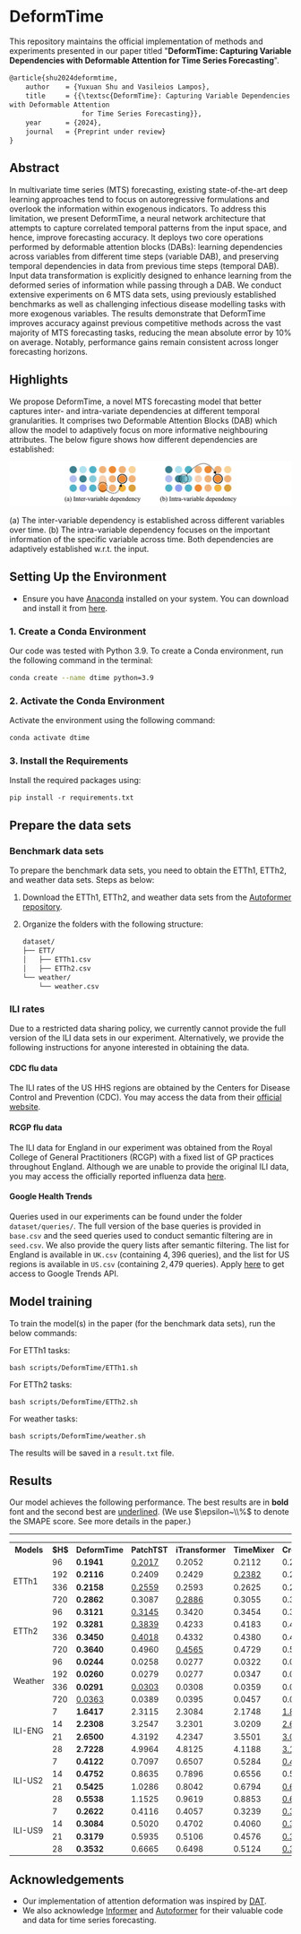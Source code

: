 # DeformTime

This repository maintains the official implementation of methods and experiments presented in our paper titled "<strong>DeformTime: Capturing Variable Dependencies with Deformable Attention for Time Series Forecasting</strong>".
<!-- [DEFORMTIME: Capturing Variable Dependencies with Deformable Attention for Time Series Forecasting](https://arxiv.org/abs/2030.12345).  -->

<!-- [[project]](https://claudiashu.github.io/publications/2024-arXiv-deformtime/) [[paper]](http) -->

<!-- ## Reference -->

<!-- To cite our paper please use:-->

```
@article{shu2024deformtime,
    author    = {Yuxuan Shu and Vasileios Lampos},
    title     = {{\textsc{DeformTime}: Capturing Variable Dependencies with Deformable Attention
                  for Time Series Forecasting}},
    year      = {2024},
    journal   = {Preprint under review}
}
```

## Abstract

<link rel="stylesheet" href="style.css">
<!-- <img src=img/figure1.png> -->

In multivariate time series (MTS) forecasting, existing state-of-the-art deep learning approaches tend to focus on autoregressive formulations and overlook the information within exogenous indicators. To address this limitation, we present <span class="small-caps">DeformTime</span>, a neural network architecture that attempts to capture correlated temporal patterns from the input space, and hence, improve forecasting accuracy. It deploys two core operations performed by deformable attention blocks (DABs): learning dependencies across variables from different time steps (variable DAB), and preserving temporal dependencies in data from previous time steps (temporal DAB). Input data transformation is explicitly designed to enhance learning from the deformed series of information while passing through a DAB. We conduct extensive experiments on 6 MTS data sets, using previously established benchmarks as well as challenging infectious disease modelling tasks with more exogenous variables. The results demonstrate that <span class="small-caps">DeformTime</span> improves accuracy against previous competitive methods across the vast majority of MTS forecasting tasks, reducing the mean absolute error by 10\% on average. Notably, performance gains remain consistent across longer forecasting horizons.

## Highlights

We propose <span class="small-caps">DeformTime</span>, a novel MTS forecasting model that better captures inter- and intra-variate dependencies at different temporal granularities. It comprises two Deformable Attention Blocks (DAB) which allow the model to adaptively focus on more informative neighbouring attributes. The below figure shows how different dependencies are established:

<img src=img/dependency.png>

(a) The inter-variable dependency is established across different variables over time. (b) The intra-variable dependency focuses on the important information of the specific variable across time. Both dependencies are adaptively established w.r.t. the input.


## Setting Up the Environment

- Ensure you have [Anaconda](https://www.anaconda.com/products/distribution) installed on your system. You can download and install it from [here](https://www.anaconda.com/products/distribution#download-section).

### 1. Create a Conda Environment

<!-- Maybe have a small paragragh on what environment and device the code and requirements have been tested on -->
Our code was tested with Python 3.9. To create a Conda environment, run the following command in the terminal:

```sh
conda create --name dtime python=3.9
```

### 2. Activate the Conda Environment

Activate the environment using the following command:

```sh
conda activate dtime
```

### 3. Install the Requirements

Install the required packages using:

```setup
pip install -r requirements.txt
```

## Prepare the data sets

### Benchmark data sets

To prepare the benchmark data sets, you need to obtain the ETTh1, ETTh2, and weather data sets. Steps as below:

1. Download the ETTh1, ETTh2, and weather data sets from the [Autoformer repository](https://github.com/thuml/Autoformer).
2. Organize the folders with the following structure:

    ```
    dataset/
    ├── ETT/
    │   ├── ETTh1.csv
    │   ├── ETTh2.csv
    └── weather/
        └── weather.csv
    ```

### ILI rates

Due to a restricted data sharing policy, we currently cannot provide the full version of the ILI data sets in our experiment. Alternatively, we provide the following instructions for anyone interested in obtaining the data.

#### CDC flu data

The ILI rates of the US HHS regions are obtained by the Centers for Disease Control and Prevention (CDC). You may access the data from their [official website](https://gis.cdc.gov/grasp/fluview/fluportaldashboard.html).

#### RCGP flu data

The ILI data for England in our experiment was obtained from the Royal College of General Practitioners (RCGP) with a fixed list of GP practices throughout England. Although we are unable to provide the original ILI data, you may access the officially reported influenza data [here](https://www.gov.uk/government/collections/weekly-national-flu-reports).

#### Google Health Trends

Queries used in our experiments can be found under the folder `dataset/queries/`. The full version of the base queries is provided in `base.csv` and the seed queries used to conduct semantic filtering are in `seed.csv`. We also provide the query lists after semantic filtering. The list for England is available in `UK.csv` (containing $4{,}396$ queries), and the list for US regions is available in `US.csv` (containing $2{,}479$ queries). Apply [here](https://support.google.com/trends/contact/trends_api) to get access to Google Trends API.


## Model training

To train the model(s) in the paper (for the benchmark data sets), run the below commands:

For ETTh1 tasks:
```ETTh1
bash scripts/DeformTime/ETTh1.sh
```

For ETTh2 tasks:
```ETTh2
bash scripts/DeformTime/ETTh2.sh
```

For weather tasks:
```weather
bash scripts/DeformTime/weather.sh
```

The results will be saved in a `result.txt` file.


## Results

Our model achieves the following performance. The best results are in **bold** font and the second best are <ins>underlined</ins>. (We use $\epsilon~\\%$ to denote the SMAPE score. See more details in the paper.)

<!DOCTYPE html>
<html lang="en">

<body>

<table>
<hr>
  <tr>
    <!-- <th rowspan="1">Models</th>
    <th rowspan="2">$H$</th>
    <th colspan="2" class="small-caps">DeformTime</th>
    <th colspan="2">PatchTST</th>
    <th colspan="2">iTransformer</th>
    <th colspan="2">TimeMixer</th>
    <th colspan="2">Crossformer</th>
    <th colspan="2">LightTS</th>
    <th colspan="2">DLinear</th> -->
    <!-- <th colspan="2">Persistence</th> -->
    <th>Models</th>
    <th>$H$</th>
    <th class="small-caps">DeformTime</th>
    <th>PatchTST</th>
    <th>iTransformer</th>
    <th>TimeMixer</th>
    <th>Crossformer</th>
    <th>LightTS</th>
    <th>DLinear</th>

  </tr>

  <tr>
    <td rowspan="4">ETTh1</td>
    <td>96</td>
    <td><b>0.1941</b></td>
    <!-- <td><b>14.96</b></td> -->
    <td><ins>0.2017</ins></td>
    <!-- <td><ins>15.41</ins></td> -->
    <td>0.2052</td>
    <!-- <td>15.46</td> -->
    <td>0.2112</td>
    <!-- <td>16.32</td> -->
    <td>0.2126</td>
    <!-- <td>16.52</td> -->
    <td>0.2215</td>
    <!-- <td>17.24</td> -->
    <td>0.2599</td>
    <!-- <td>20.82</td> -->
    <!-- <td>0.2371</td>
    <td>18.47</td> -->
  </tr>
  <tr>
    <td>192</td>
    <td><b>0.2116</b></td>
    <!-- <td><b>16.08</b></td> -->
    <td>0.2409</td>
    <!-- <td>18.29</td> -->
    <td>0.2429</td>
    <!-- <td>18.13</td> -->
    <td><ins>0.2382</ins></td>
    <!-- <td><ins>17.91</ins></td> -->
    <td>0.2820</td>
    <!-- <td>21.63</td> -->
    <td>0.2636</td>
    <!-- <td>20.55</td> -->
    <td>0.3798</td>
    <!-- <td>31.78</td> -->
    <!-- <td>0.2803</td>
    <td>21.46</td> -->
  </tr>
  <tr>
    <td>336</td>
    <td><b>0.2158</b></td>
    <!-- <td><b>16.27</b></td> -->
    <td><ins>0.2559</ins></td>
    <!-- <td>19.29</td> -->
    <td>0.2593</td>
    <!-- <td><ins>19.11</ins></td> -->
    <td>0.2625</td>
    <!-- <td>19.72</td> -->
    <td>0.2947</td>
    <!-- <td>22.65</td> -->
    <td>0.2807</td>
    <!-- <td>22.15</td> -->
    <td>0.6328</td>
    <!-- <td>58.34</td> -->
    <!-- <td>0.3028</td>
    <td>22.90</td> -->
  </tr>
  <tr>
    <td>720</td>
    <td><b>0.2862</b></td>
    <!-- <td><b>21.81</b></td> -->
    <td>0.3087</td>
    <!-- <td>23.89</td> -->
    <td><ins>0.2886</ins></td>
    <!-- <td><ins>22.05</ins></td> -->
    <td>0.3055</td>
    <!-- <td>23.25</td> -->
    <td>0.3350</td>
    <!-- <td>24.84</td> -->
    <td>0.5334</td>
    <!-- <td>44.57</td> -->
    <td>0.7563</td>
    <!-- <td>69.52</td> -->
    <!-- <td>0.3222</td>
    <td>25.29</td> -->
  </tr>

  <tr>
    <td rowspan="4">ETTh2</td>
    <td>96</td>
    <td><b>0.3121</b></td>
    <!-- <td><ins>40.07</ins></td> -->
    <td><ins>0.3145</ins></td>
    <!-- <td><b>39.25</b></td> -->
    <td>0.3420</td>
    <!-- <td>42.41</td> -->
    <td>0.3454</td>
    <!-- <td>41.27</td> -->
    <td>0.3486</td>
    <!-- <td>40.71</td> -->
    <td>0.3507</td>
    <!-- <td>41.80</td> -->
    <td>0.3349</td>
    <!-- <td>41.68</td> -->
    <!-- <td>0.3522</td>
    <td>43.85</td> -->
  </tr>
  <tr>
    <td>192</td>
    <td><b>0.3281</b></td>
    <!-- <td><b>37.90</b></td> -->
    <td><ins>0.3839</ins></td>
    <!-- <td>45.45</td> -->
    <td>0.4233</td>
    <!-- <td>47.44</td> -->
    <td>0.4183</td>
    <!-- <td>47.49</td> -->
    <td>0.4035</td>
    <!-- <td><ins>43.16</ins></td> -->
    <td>0.4022</td>
    <!-- <td>48.01</td> -->
    <td>0.4084</td>
    <!-- <td>50.67</td> -->
    <!-- <td>0.4416</td>
    <td>50.24</td> -->
  </tr>
  <tr>
    <td>336</td>
    <td><b>0.3450</b></td>
    <!-- <td><b>37.00</b></td> -->
    <td><ins>0.4018</ins></td>
    <!-- <td>46.77</td> -->
    <td>0.4332</td>
    <!-- <td><ins>45.95</ins></td> -->
    <td>0.4380</td>
    <!-- <td>46.79</td> -->
    <td>0.4487</td>
    <!-- <td>49.44</td> -->
    <td>0.4425</td>
    <!-- <td>51.35</td> -->
    <td>0.4710</td>
    <!-- <td>55.53</td> -->
    <!-- <td>0.4836</td>
    <td>53.70</td> -->
  </tr>
  <tr>
    <td>720</td>
    <td><b>0.3640</b></td>
    <!-- <td><b>34.99</b></td> -->
    <td>0.4960</td>
    <!-- <td>55.27</td> -->
    <td><ins>0.4565</ins></td>
    <!-- <td><ins>45.40</ins></td> -->
    <td>0.4729</td>
    <!-- <td>46.37</td> -->
    <td>0.5832</td>
    <!-- <td>61.45</td> -->
    <td>0.6252</td>
    <!-- <td>70.50</td> -->
    <td>0.7981</td>
    <!-- <td>94.67</td> -->
    <!-- <td>0.5199</td>
    <td>58.75</td> -->
  </tr>

  <tr>
    <td rowspan="4">Weather</td>
    <td>96</td>
    <td><b>0.0244</b></td>
    <!-- <td><b>37.89</b></td> -->
    <td>0.0258</td>
    <!-- <td>39.37</td> -->
    <td>0.0277</td>
    <!-- <td>42.39</td> -->
    <td>0.0322</td>
    <!-- <td>45.90</td> -->
    <td>0.0271</td>
    <!-- <td>44.92</td> -->
    <td>0.0293</td>
    <!-- <td>48.48</td> -->
    <td><ins>0.0251</ins></td>
    <!-- <td><ins>39.03</ins></td> -->
    <!-- <td>0.0329</td>
    <td>51.83</td> -->
  </tr>
  <tr>
    <td>192</td>
    <td><b>0.0260</b></td>
    <!-- <td><b>39.33</b></td> -->
    <td>0.0279</td>
    <!-- <td><ins>42.02</ins></td> -->
    <td>0.0277</td>
    <!-- <td>42.77</td> -->
    <td>0.0347</td>
    <!-- <td>48.62</td> -->
    <td>0.0308</td>
    <!-- <td>54.14</td> -->
    <td>0.0319</td>
    <!-- <td>51.45</td> -->
    <td><ins>0.0270</ins></td>
    <!-- <td>42.68</td> -->
    <!-- <td>0.0361</td>
    <td>54.92</td> -->
  </tr>
  <tr>
    <td>336</td>
    <td><b>0.0291</b></td>
    <!-- <td><b>44.26</b></td> -->
    <td><ins>0.0303</ins></td>
    <!-- <td><ins>45.31</ins></td> -->
    <td>0.0308</td>
    <!-- <td>46.01</td> -->
    <td>0.0359</td>
    <!-- <td>49.75</td> -->
    <td>0.0345</td>
    <!-- <td>62.53</td> -->
    <td>0.0317</td>
    <!-- <td>50.83</td> -->
    <td>0.0305</td>
    <!-- <td>47.68</td> -->
    <!-- <td>0.0361</td>
    <td>55.14</td> -->
  </tr>
  <tr>
    <td>720</td>
    <td><ins>0.0363</ins></td>
    <!-- <td><b>53.72</b></td> -->
    <td>0.0389</td>
    <!-- <td>56.04</td> -->
    <td>0.0395</td>
    <!-- <td>57.01</td> -->
    <td>0.0457</td>
    <!-- <td>59.82</td> -->
    <td>0.0395</td>
    <!-- <td>65.47</td> -->
    <td>0.0386</td>
    <!-- <td>62.96</td> -->
    <td><b>0.0352</b></td>
    <!-- <td><ins>54.54</ins></td> -->
    <!-- <td>0.0394</td>
    <td>56.04</td> -->
  </tr>

  <tr>
    <td rowspan="4">ILI-ENG</td>
    <td>7</td>
    <td><b>1.6417</b></td>
    <!-- <td>28.61</td> -->
    <td>2.3115</td>
    <!-- <td>27.61</td> -->
    <td>2.3084</td>
    <!-- <td>26.38</td> -->
    <td>2.1748</td>
    <!-- <td><b>25.68</b></td> -->
    <td><ins>1.8698</ins></td>
    <!-- <td><ins>25.71</ins></td> -->
    <td>2.2397</td>
    <!-- <td>52.25</td> -->
    <td>2.8214</td>
    <!-- <td>43.02</td> -->
    <!-- <td>2.1710</td>
    <td><b>24.96</b></td> -->
  </tr>
  <tr>
    <td>14</td>
    <td><b>2.2308</b></td>
    <!-- <td><ins>33.98</ins></td> -->
    <td>3.2547</td>
    <!-- <td>37.76</td> -->
    <td>3.2301</td>
    <!-- <td>36.67</td> -->
    <td>3.0209</td>
    <!-- <td>35.39</td> -->
    <td><ins>2.6543</ins></td>
    <!-- <td><b>30.97</b></td> -->
    <td>2.6879</td>
    <!-- <td>38.29</td> -->
    <td>3.7922</td>
    <!-- <td>55.28</td> -->
    <!-- <td>3.0625</td>
    <td><ins>33.77</ins></td> -->
  </tr>
  <tr>
    <td>21</td>
    <td><b>2.6500</b></td>
    <!-- <td><b>32.70</b></td> -->
    <td>4.3192</td>
    <!-- <td>51.11</td> -->
    <td>4.2347</td>
    <!-- <td>48.93</td> -->
    <td>3.5501</td>
    <!-- <td>49.36</td> -->
    <td><ins>3.0014</ins></td>
    <!-- <td><ins>40.57</ins></td> -->
    <td>3.3616</td>
    <!-- <td>51.78</td> -->
    <td>4.4739</td>
    <!-- <td>61.25</td> -->
    <!-- <td>3.8617</td>
    <td>42.03</td> -->
  </tr>
  <tr>
    <td>28</td>
    <td><b>2.7228</b></td>
    <!-- <td><b>40.44</b></td> -->
    <td>4.9964</td>
    <!-- <td>59.60</td> -->
    <td>4.8125</td>
    <!-- <td>55.35</td> -->
    <td>4.1188</td>
    <!-- <td>54.60</td> -->
    <td><ins>3.1983</ins></td>
    <!-- <td><ins>46.14</ins></td> -->
    <td>3.4132</td>
    <!-- <td>55.59</td> -->
    <td>5.0347</td>
    <!-- <td>67.75</td> -->
    <!-- <td>4.5857</td>
    <td>49.49</td> -->
  </tr>

  <tr>
    <td rowspan="4">ILI-US2</td>
    <td>7</td>
    <td><b>0.4122</b></td>
    <!-- <td><b>16.01</b></td> -->
    <td>0.7097</td>
    <!-- <td>24.52</td> -->
    <td>0.6507</td>
    <!-- <td>23.24</td> -->
    <td>0.5284</td>
    <!-- <td>20.07</td> -->
    <td><ins>0.4400</ins></td>
    <!-- <td><ins>16.46</ins></td> -->
    <td>0.4632</td>
    <!-- <td>16.74</td> -->
    <td>0.7355</td>
    <!-- <td>27.94</td> -->
    <!-- <td>0.6474</td>
    <td>22.48</td> -->
  </tr>
  <tr>
    <td>14</td>
    <td><b>0.4752</b></td>
    <!-- <td><b>17.73</b></td> -->
    <td>0.8635</td>
    <!-- <td>30.11</td> -->
    <td>0.7896</td>
    <!-- <td>28.17</td> -->
    <td>0.6556</td>
    <!-- <td>24.61</td> -->
    <td>0.5852</td>
    <!-- <td><ins>20.98</ins></td> -->
    <td><ins>0.5827</ins></td>
    <!-- <td>23.11</td> -->
    <td>0.8435</td>
    <!-- <td>32.22</td> -->
    <!-- <td>0.8135</td>
    <td>28.24</td> -->
  </tr>
  <tr>
    <td>21</td>
    <td><b>0.5425</b></td>
    <!-- <td><b>22.13</b></td> -->
    <td>1.0286</td>
    <!-- <td>36.70</td> -->
    <td>0.8042</td>
    <!-- <td>30.03</td> -->
    <td>0.6794</td>
    <!-- <td>27.68</td> -->
    <td><ins>0.6245</ins></td>
    <!-- <td><ins>22.29</ins></td> -->
    <td>0.6683</td>
    <!-- <td>29.27</td> -->
    <td>0.9124</td>
    <!-- <td>34.93</td> -->
    <!-- <td>0.9635</td>
    <td>33.51</td> -->
  </tr>
  <tr>
    <td>28</td>
    <td><b>0.5538</b></td>
    <!-- <td><b>22.25</b></td> -->
    <td>1.1525</td>
    <!-- <td>42.61</td> -->
    <td>0.9619</td>
    <!-- <td>36.75</td> -->
    <td>0.8853</td>
    <!-- <td>36.53</td> -->
    <td><ins>0.6512</ins></td>
    <!-- <td><ins>23.91</ins></td> -->
    <td>0.7175</td>
    <!-- <td>27.73</td> -->
    <td>0.9805</td>
    <!-- <td>37.62</td> -->
    <!-- <td>1.1007</td>
    <td>38.54</td> -->
  </tr>

  <tr>
    <td rowspan="4">ILI-US9</td>
    <td>7</td>
    <td><b>0.2622</b></td>
    <!-- <td><b>12.26</b></td> -->
    <td>0.4116</td>
    <!-- <td>19.34</td> -->
    <td>0.4057</td>
    <!-- <td>18.57</td> -->
    <td>0.3239</td>
    <!-- <td>15.21</td> -->
    <td><ins>0.3149</ins></td>
    <!-- <td><ins>14.44</ins></td> -->
    <td>0.3185</td>
    <!-- <td>15.65</td> -->
    <td>0.4675</td>
    <!-- <td>23.47</td> -->
    <!-- <td>0.4057</td>
    <td>18.49</td> -->
  </tr>
  <tr>
    <td>14</td>
    <td><b>0.3084</b></td>
    <!-- <td><b>13.80</b></td> -->
    <td>0.5020</td>
    <!-- <td>24.09</td> -->
    <td>0.4702</td>
    <!-- <td>22.44</td> -->
    <td>0.4060</td>
    <!-- <td>19.08</td> -->
    <td><ins>0.3571</ins></td>
    <!-- <td><ins>17.23</ins></td> -->
    <td>0.3791</td>
    <!-- <td>19.04</td> -->
    <td>0.5467</td>
    <!-- <td>27.35</td> -->
    <!-- <td>0.5008</td>
    <td>23.07</td> -->
  </tr>
  <tr>
    <td>21</td>
    <td><b>0.3179</b></td>
    <!-- <td><b>14.24</b></td> -->
    <td>0.5935</td>
    <!-- <td>29.40</td> -->
    <td>0.5106</td>
    <!-- <td>24.11</td> -->
    <td>0.4576</td>
    <!-- <td>21.40</td> -->
    <td><ins>0.3418</ins></td>
    <!-- <td><ins>15.90</ins></td> -->
    <td>0.4754</td>
    <!-- <td>23.74</td> -->
    <td>0.6001</td>
    <!-- <td>29.66</td> -->
    <!-- <td>0.5906</td>
    <td>27.41</td> -->
  </tr>
  <tr>
    <td>28</td>
    <td><b>0.3532</b></td>
    <!-- <td><b>15.74</b></td> -->
    <td>0.6665</td>
    <!-- <td>33.35</td> -->
    <td>0.6498</td>
    <!-- <td>31.04</td> -->
    <td>0.5124</td>
    <!-- <td>24.11</td> -->
    <td><ins>0.3747</ins></td>
    <!-- <td><ins>16.44</ins></td> -->
    <td>0.4769</td>
    <!-- <td>23.22</td> -->
    <td>0.6564</td>
    <!-- <td>32.16</td> -->
    <!-- <td>0.6799</td>
    <td>31.67</td> -->
  </tr>

</table>
</table>

</body>
</html>

## Acknowledgements

- Our implementation of attention deformation was inspired by [DAT](https://github.com/LeapLabTHU/DAT).
- We also acknowledge [Informer](https://github.com/zhouhaoyi/Informer2020) and [Autoformer](https://github.com/thuml/Autoformer) for their valuable code and data for time series forecasting.



<!-- 
## Contributing

>📋  Pick a licence and describe how to contribute to your code repository.  -->
